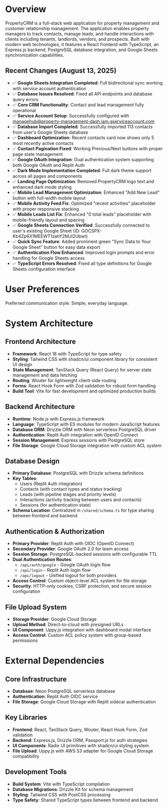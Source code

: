 # Overview

PropertyCRM is a full-stack web application for property management and customer relationship management. The application enables property managers to track contacts, manage leads, and handle interactions with clients including tenants, landlords, vendors, and prospects. Built with modern web technologies, it features a React frontend with TypeScript, an Express.js backend, PostgreSQL database integration, and Google Sheets synchronization capabilities.

## Recent Changes (August 13, 2025)
- ✅ **Google Sheets Integration Completed**: Full bidirectional sync working with service account authentication
- ✅ **Database Issues Resolved**: Fixed all API endpoints and database query errors
- ✅ **Core CRM Functionality**: Contact and lead management fully operational
- ✅ **Service Account Setup**: Successfully configured with managehub@property-management-dash.iam.gserviceaccount.com
- ✅ **Database Import Completed**: Successfully imported 113 contacts from user's Google Sheets database
- ✅ **Dashboard Optimization**: Recent contacts card now shows only 5 most recently active contacts
- ✅ **Contact Pagination Fixed**: Working Previous/Next buttons with proper page state management
- ✅ **Google OAuth Integration**: Dual authentication system supporting both Google OAuth and Replit Auth
- ✅ **Dark Mode Implementation Completed**: Full dark theme support across all pages and components
- ✅ **Landing Page Optimization**: Removed PropertyCRM logo text and enhanced dark mode styling
- ✅ **Mobile Lead Management Optimization**: Enhanced "Add New Lead" button with full-width mobile layout
- ✅ **Mobile Activity Feed Fix**: Optimized "recent activities" placeholder with proper responsive stacking
- ✅ **Mobile Leads List Fix**: Enhanced "0 total leads" placeholder with mobile-friendly layout and spacing
- ✅ **Google Sheets Connection Verified**: Successfully connected to user's existing Google Sheet (ID: GOCSPX-Kb4Zp6X1MEEWT1zahY2MJI2Ubwt)
- ✅ **Quick Sync Feature**: Added prominent green "Sync Data to Your Google Sheet" button for easy data export
- ✅ **Authentication Flow Enhanced**: Improved login prompts and error handling for Google Sheets access
- ✅ **TypeScript Errors Resolved**: Fixed all type definitions for Google Sheets configuration interface

# User Preferences

Preferred communication style: Simple, everyday language.

# System Architecture

## Frontend Architecture
- **Framework**: React 18 with TypeScript for type safety
- **Styling**: Tailwind CSS with shadcn/ui component library for consistent UI design
- **State Management**: TanStack Query (React Query) for server state management and data fetching
- **Routing**: Wouter for lightweight client-side routing
- **Forms**: React Hook Form with Zod validation for robust form handling
- **Build Tool**: Vite for fast development and optimized production builds

## Backend Architecture
- **Runtime**: Node.js with Express.js framework
- **Language**: TypeScript with ES modules for modern JavaScript features
- **Database ORM**: Drizzle ORM with Neon serverless PostgreSQL driver
- **Authentication**: Replit Auth integration with OpenID Connect
- **Session Management**: Express sessions with PostgreSQL store
- **File Storage**: Google Cloud Storage integration with custom ACL system

## Database Design
- **Primary Database**: PostgreSQL with Drizzle schema definitions
- **Key Tables**: 
  - Users (Replit Auth integration)
  - Contacts (with contact types and status tracking)
  - Leads (with pipeline stages and priority levels)
  - Interactions (activity tracking between users and contacts)
  - Sessions (for authentication state)
- **Schema Location**: Centralized in `/shared/schema.ts` for type sharing between frontend and backend

## Authentication & Authorization
- **Primary Provider**: Replit Auth with OIDC (OpenID Connect)
- **Secondary Provider**: Google OAuth 2.0 for team access
- **Session Storage**: PostgreSQL-backed sessions with configurable TTL
- **Dual Authentication Routes**:
  - `/api/auth/google` - Google OAuth login flow
  - `/api/login` - Replit Auth login flow
  - `/api/logout` - Unified logout for both providers
- **Access Control**: Custom object-level ACL system for file storage
- **Security**: HTTP-only cookies, CSRF protection, and secure session configuration

## File Upload System
- **Storage Provider**: Google Cloud Storage
- **Upload Method**: Direct-to-cloud with presigned URLs
- **UI Component**: Uppy.js integration with dashboard modal interface
- **Access Control**: Custom ACL policy system with group-based permissions

# External Dependencies

## Core Infrastructure
- **Database**: Neon PostgreSQL serverless database
- **Authentication**: Replit Auth OIDC service
- **File Storage**: Google Cloud Storage with Replit sidecar authentication

## Key Libraries
- **Frontend**: React, TanStack Query, Wouter, React Hook Form, Zod validation
- **Backend**: Express.js, Drizzle ORM, Passport.js for auth strategies
- **UI Components**: Radix UI primitives with shadcn/ui styling system
- **File Upload**: Uppy.js with AWS S3 adapter for Google Cloud Storage compatibility

## Development Tools
- **Build System**: Vite with TypeScript compilation
- **Database Migrations**: Drizzle Kit for schema management
- **Styling**: Tailwind CSS with PostCSS processing
- **Type Safety**: Shared TypeScript types between frontend and backend